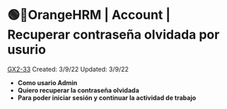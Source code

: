 # 🟢📜OrangeHRM | Account | Recuperar contraseña olvidada por usurio

[GX2-33](https://upexgalaxy0.atlassian.net/browse/GX2-33) Created: 3/9/22 Updated: 3/9/22

*   **Como usario Admin**
*   **Quiero recuperar la contraseña olvidada**
*   **Para poder iniciar sesión y continuar la actividad de trabajo**